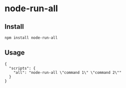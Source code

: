 # node-run-all

## Install

```
npm install node-run-all
```

## Usage

```
{
  "scripts": {
    "all": "node-run-all \"command 1\" \"command 2\""
  }
}
```
